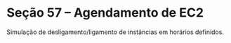 # Seção 57 – Agendamento de EC2

Simulação de desligamento/ligamento de instâncias em horários definidos.